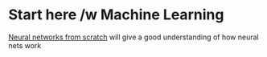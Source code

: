 # Start here /w Machine Learning
[Neural networks from scratch](https://youtube.com/playlist?list=PLQVvvaa0QuDcjD5BAw2DxE6OF2tius3V3) will give a good understanding of how neural nets work
